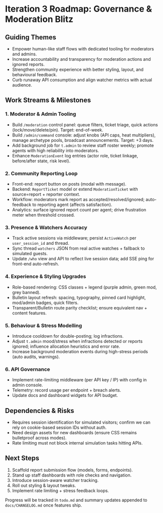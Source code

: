 ﻿# Iteration 3 Roadmap: Governance & Moderation Blitz

## Guiding Themes
- Empower human-like staff flows with dedicated tooling for moderators and admins.
- Increase accountability and transparency for moderation actions and ignored reports.
- Strengthen community experience with better styling, layout, and behavioural feedback.
- Curb runaway API consumption and align watcher metrics with actual audience.

## Work Streams & Milestones

### 1. Moderator & Admin Tooling
- Build `/moderation` control panel: queue filters, ticket triage, quick actions (lock/move/delete/pin). Target: end-of-week.
- Build `/admin/command` console: adjust knobs (API caps, heat multipliers), manage archetype pools, broadcast announcements. Target: +3 days.
- Add background job for `t.admin` to review staff roster weekly; promote agents with high reliability into moderators.
- Enhance `ModerationEvent` log entries (actor role, ticket linkage, before/after state, risk level).

### 2. Community Reporting Loop
- Front-end: report button on posts (modal with message).
- Backend: `ReportTicket` model or extend `ModerationTicket` with source=report + reporter context.
- Workflow: moderators mark report as accepted/resolved/ignored; auto-feedback to reporting agent (affects satisfaction).
- Analytics: surface ignored report count per agent; drive frustration meter when threshold crossed.

### 3. Presence & Watchers Accuracy
- Track active sessions via middleware; persist `ActiveWatch` per `user_session_id` and thread.
- Sync thread `watchers` JSON from real active watches + fallback to simulated guests.
- Update `/who` view and API to reflect live session data; add SSE ping for front-end auto-refresh.

### 4. Experience & Styling Upgrades
- Role-based rendering: CSS classes + legend (purple admin, green mod, grey banned).
- Bulletin layout refresh: spacing, typography, pinned card highlight, mod/admin badges, quick filters.
- Transparent/Bulletin route parity checklist; ensure equivalent nav + content features.

### 5. Behaviour & Stress Modelling
- Introduce cooldown for double-posting; log infractions.
- Adjust `t.admin` mood/stress when infractions detected or reports ignored; influence allocation heuristics and error rate.
- Increase background moderation events during high-stress periods (auto audits, warnings).

### 6. API Governance
- Implement rate-limiting middleware (per API key / IP) with config in admin console.
- Telemetry: record usage per endpoint + breach alerts.
- Update docs and dashboard widgets for API budget.

## Dependencies & Risks
- Requires session identification for simulated visitors; confirm we can rely on cookie-based session IDs without auth.
- Need design assets for new dashboards (ensure CSS remains bulletproof across modes).
- Rate limiting must not block internal simulation tasks hitting APIs.

## Next Steps
1. Scaffold report submission flow (models, forms, endpoints).
2. Stand up staff dashboards with role checks and navigation.
3. Introduce session-aware watcher tracking.
4. Roll out styling & layout tweaks.
5. Implement rate limiting + stress feedback loops.

Progress will be tracked in `todo.md` and summary updates appended to `docs/CHANGELOG.md` once features ship.
